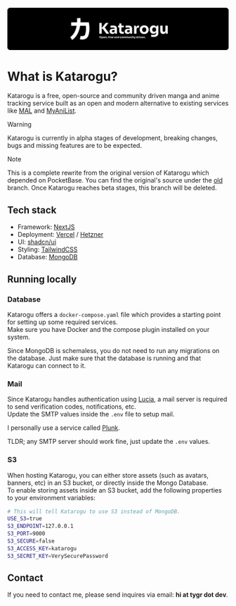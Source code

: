 ![banner](/public/banner.png)

# What is Katarogu?

Katarogu is a free, open-source and community driven manga and anime tracking service built as an open and modern alternative to existing services like [MAL](https://myanimelist.net/about.php) and [MyAniList](https://anilist.co/).

> [!WARNING]  
> Katarogu is currently in alpha stages of development, breaking changes, bugs and missing features are to be expected.  

> [!NOTE]
> This is a complete rewrite from the original version of Katarogu which depended on PocketBase. You can find the original's source under the [old](https://github.com/tygrdotdev/katarogu/tree/old) branch. Once Katarogu reaches beta stages, this branch will be deleted.

## Tech stack

- Framework: [NextJS](https://nextjs.org/)
- Deployment: [Vercel](https://vercel.com/home) / [Hetzner](https://www.hetzner.com/cloud/)
- UI: [shadcn/ui](https://ui.shadcn.com/)
- Styling: [TailwindCSS](https://tailwindcss.com/)
- Database: [MongoDB](https://www.mongodb.com/)

## Running locally

### Database

Katarogu offers a `docker-compose.yaml` file which provides a starting point for setting up some required services.  
Make sure you have Docker and the compose plugin installed on your system.

Since MongoDB is schemaless, you do not need to run any migrations on the database. Just make sure that the database is running and that Katarogu can connect to it.

### Mail

Since Katarogu handles authentication using [Lucia](https://lucia-auth.com/), a mail server is required to send verification codes, notifications, etc.  
Update the SMTP values inside the `.env` file to setup mail.

I personally use a service called [Plunk](https://www.useplunk.com/).

TLDR; any SMTP server should work fine, just update the `.env` values.

### S3

When hosting Katarogu, you can either store assets (such as avatars, banners, etc) in an S3 bucket, or directly inside the Mongo Database.  
To enable storing assets inside an S3 bucket, add the following properties to your environment variables:  

```bash
# This will tell Katarogu to use S3 instead of MongoDB.
USE_S3=true
S3_ENDPOINT=127.0.0.1
S3_PORT=9000
S3_SECURE=false
S3_ACCESS_KEY=katarogu
S3_SECRET_KEY=VerySecurePassword
```

## Contact

If you need to contact me, please send inquires via email: **hi at tygr dot dev**.